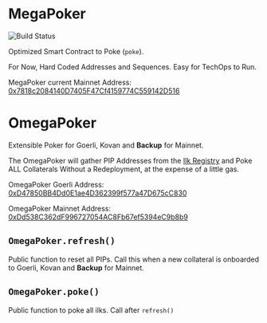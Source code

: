 # MegaPoker
![Build Status](https://github.com/makerdao/megapoker/actions/workflows/.github/workflows/tests.yaml/badge.svg?branch=master)

Optimized Smart Contract to Poke (`poke`).

For Now, Hard Coded Addresses and Sequences. Easy for TechOps to Run.

MegaPoker current Mainnet Address: [0x7818c2084140D7405F47Cf4159774C559142D516](https://etherscan.io/address/0x7818c2084140D7405F47Cf4159774C559142D516#code)

# OmegaPoker

Extensible Poker for Goerli, Kovan and **Backup** for Mainnet.

The OmegaPoker will gather PIP Addresses from the [Ilk Registry](https://github.com/makerdao/ilk-registry) and Poke ALL Collaterals Without a Redeployment, at the expense of a little gas.

OmegaPoker Goerli Address: [0xD47850BB4Dd0E1ae4D362399f577a47D675cC830](https://goerli.etherscan.io/address/0xD47850BB4Dd0E1ae4D362399f577a47D675cC830#code)

OmegaPoker Mainnet Address: [0xDd538C362dF996727054AC8Fb67ef5394eC9b8b9](https://etherscan.io/address/0xDd538C362dF996727054AC8Fb67ef5394eC9b8b9#code)

## `OmegaPoker.refresh()`

Public function to reset all PIPs. Call this when a new collateral is onboarded to Goerli, Kovan and **Backup** for Mainnet.

## `OmegaPoker.poke()`

Public function to poke all ilks. Call after `refresh()`
